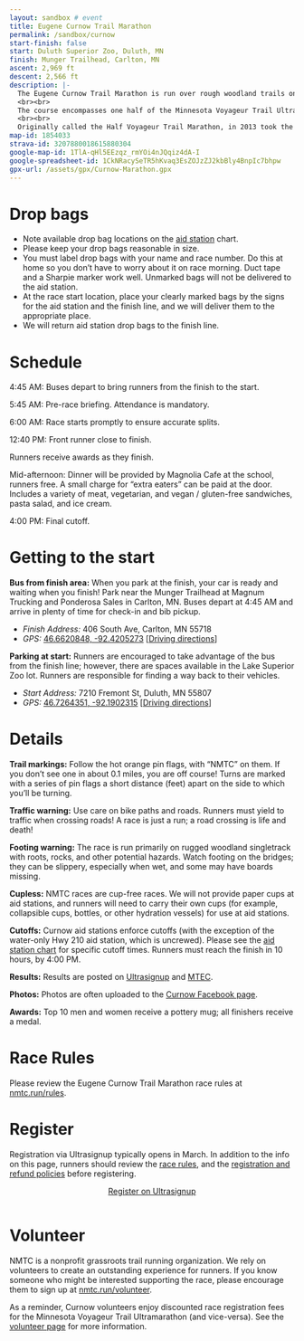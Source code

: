 ```yaml
---
layout: sandbox # event
title: Eugene Curnow Trail Marathon
permalink: /sandbox/curnow
start-finish: false
start: Duluth Superior Zoo, Duluth, MN
finish: Munger Trailhead, Carlton, MN
ascent: 2,969 ft
descent: 2,566 ft
description: |-
  The Eugene Curnow Trail Marathon is run over rough woodland trails on a point-to-point course from the Lake Superior Zoo in Duluth, MN, to Carlton, MN.
  <br><br>
  The course encompasses one half of the Minnesota Voyageur Trail Ultramarathon, plus a bit extra to reach 26.2 miles. We introduced the race in the 1990s to support the Voyageur 50 Mile—as a thank you to Voyageur volunteers and as an introduction to the course for those exploring the 50 miler. The race has become wildly popular in its own right.
  <br><br>
  Originally called the Half Voyageur Trail Marathon, in 2013 took the name of its indefatigable founder, the local trail and ultramarathon running legend Eugene Curnow. Gene’s energy, enthusiasm, and volunteer spirit played a significant role in the success of the Minnesota Voyageur, the growth of the northern Minnesota running community, and the development of the sport of trail running in general.
map-id: 1854033
strava-id: 3207880018615880304
google-map-id: 1TlA-qHl5EEzqz_rmYOi4nJQqiz4dA-I
google-spreadsheet-id: 1CkNRacySeTR5hKvaq3EsZOJzZJ2kbBly4BnpIc7bhpw
gpx-url: /assets/gpx/Curnow-Marathon.gpx
---
```


# Drop bags

* Note available drop bag locations on the [aid station](#aid-stations) chart.
* Please keep your drop bags reasonable in size.
* You must label drop bags with your name and race number. Do this at home so you don’t have to worry about it on race morning. Duct tape and a Sharpie marker work well. Unmarked bags will not be delivered to the aid station.
* At the race start location, place your clearly marked bags by the signs for the aid station and the finish line, and we will deliver them to the appropriate place.
* We will return aid station drop bags to the finish line.

# Schedule

4:45 AM: Buses depart to bring runners from the finish to the start.

5:45 AM: Pre-race briefing. Attendance is mandatory.

6:00 AM: Race starts promptly to ensure accurate splits.

12:40 PM: Front runner close to finish.

Runners receive awards as they finish.

Mid-afternoon: Dinner will be provided by Magnolia Cafe at the school, runners free. A small charge for “extra eaters” can be paid at the door. Includes a variety of meat, vegetarian, and vegan / gluten-free sandwiches, pasta salad, and ice cream.

4:00 PM: Final cutoff.

# Getting to the start

**Bus from finish area:** When you park at the finish, your car is ready and waiting when you finish! Park near the Munger Trailhead at Magnum Trucking and Ponderosa Sales in Carlton, MN. Buses depart at 4:45 AM and arrive in plenty of time for check-in and bib pickup.

* *Finish Address:* 406 South Ave, Carlton, MN 55718
* *GPS:* [46.6620848, -92.4205273](https://maps.app.goo.gl/dtaecq7rvTo44A5V6) &#91;<a class="driving-directions" href="https://www.google.com/maps/dir/?api=1&destination=46.6620848,-92.4205273" target="_blank"><img class="arrow-blank" src="/assets/icons/arrow-up-right-from-square.svg" alt="">Driving directions</a>&#93;

**Parking at start:** Runners are encouraged to take advantage of the bus from the finish line; however, there are spaces available in the Lake Superior Zoo lot. Runners are responsible for finding a way back to their vehicles.
* *Start Address:* 7210 Fremont St, Duluth, MN 55807
* *GPS:* [46.7264351, -92.1902315](https://maps.app.goo.gl/D8NzRvwSxxSKiKqY7) &#91;<a class="driving-directions" href="https://www.google.com/maps/dir/?api=1&destination=46.7264351,-92.1902315" target="_blank"><img class="arrow-blank" src="/assets/icons/arrow-up-right-from-square.svg" alt="">Driving directions</a>&#93;

# Details

**Trail markings:** Follow the hot orange pin flags, with “NMTC” on them. If you don’t see one in about 0.1 miles, you are off course! Turns are marked with a series of pin flags a short distance (feet) apart on the side to which you’ll be turning.

**Traffic warning:** Use care on bike paths and roads. Runners must yield to traffic when crossing roads! A race is just a run; a road crossing is life and death!  

**Footing warning:** The race is run primarily on rugged woodland singletrack with roots, rocks, and other potential hazards. Watch footing on the bridges; they can be slippery, especially when wet, and some may have boards missing.

**Cupless:** NMTC races are cup-free races. We will not provide paper cups at aid stations, and runners will need to carry their own cups (for example, collapsible cups, bottles, or other hydration vessels) for use at aid stations.

**Cutoffs:** Curnow aid stations enforce cutoffs (with the exception of the water-only Hwy 210 aid station, which is uncrewed). Please see the [aid station chart](#aid-stations) for specific cutoff times. Runners must reach the finish in 10 hours, by 4:00 PM.

**Results:** Results are posted on [Ultrasignup](https://ultrasignup.com/results_event.aspx?did=101010) and [MTEC](https://www.mtecresults.com/race/leaderboard/15693).

**Photos:** Photos are often uploaded to the [Curnow Facebook page](https://www.facebook.com/minnesotavoyageur).

**Awards:** Top 10 men and women receive a pottery mug; all finishers receive a medal.

# Race Rules

Please review the Eugene Curnow Trail Marathon race rules at [nmtc.run/rules](/rules).

# Register

Registration via Ultrasignup typically opens in March. In addition to the info on this page, runners should review the [race rules](/rules), and the [registration and refund policies](/registration) before registering.

<div class="container" style="display:flex;padding-bottom:1em;">
  <a href="https://ultrasignup.com/register.aspx?did=114069" style="margin: 0 auto;" target="blank">
    <div class="button">Register on Ultrasignup</div>
  </a>
</div>

# Volunteer

NMTC is a nonprofit grassroots trail running organization. We rely on volunteers to create an outstanding experience for runners. If you know someone who might be interested supporting the race, please encourage them to sign up at [nmtc.run/volunteer](/volunteer).

As a reminder, Curnow volunteers enjoy discounted race registration fees for the Minnesota Voyageur Trail Ultramarathon (and vice-versa). See the [volunteer page](/volunteer) for more information.
